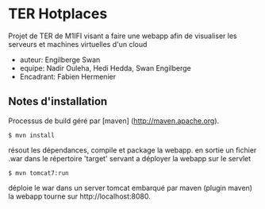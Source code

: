 TER Hotplaces
=================================
Projet de TER de M1IFI visant a faire une webapp afin de visualiser les serveurs et machines virtuelles d'un cloud

- auteur: Engilberge Swan
- equipe: Nadir Ouleha, Hedi Hedda, Swan Engilberge
- Encadrant: Fabien Hermenier


Notes d'installation 
--------------------------------------

Processus de build géré par [maven] (http://maven.apache.org). 

	$ mvn install

résout les dépendances, compile et package la webapp.
en sortie un fichier .war dans le répertoire 'target' servant a déployer la webapp sur le servlet


	$ mvn tomcat7:run

déploie le war dans un server tomcat embarqué par maven (plugin maven)
la webapp tourne sur http://localhost:8080.